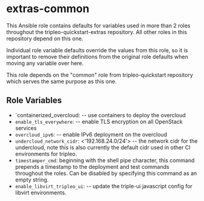 extras-common
=============

This Ansible role contains defaults for variables used in more than 2 roles
throughout the tripleo-quickstart-extras repository. All other roles in this
repository depend on this one.

Individual role variable defaults override the values from this role, so it is
important to remove their definitions from the original role defaults when
moving any variable over here.

This role depends on the "common" role from tripleo-quickstart repository which
serves the same purpose as this one.

Role Variables
--------------

- `containerized_overcloud: <false> -- use containers to deploy the overcloud
- `enable_tls_everywhere`: <false> -- enable TLS encryption on all OpenStack
  services
- `overcloud_ipv6`: <false> -- enable IPv6 deployment on the overcloud
- `undercloud_network_cidr`: <'192.168.24.0/24'> -- the network cidr for the
  undercloud, note this is also currently the default cidr used in other CI
  environments for tripleo.
- `timestamper_cmd`: beginning with the shell pipe character, this command
  prepends a timestamp to the deployment and test commands throughout the
  roles. Can be disabled by specifying this command as an empty string.
- `enable_libvirt_tripleo_ui`: <false> -- update the triple-ui javascript config
  for libvirt environments.
